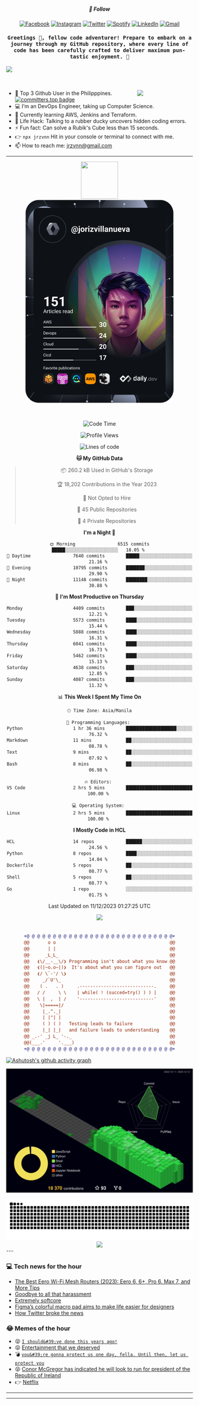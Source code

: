 <h5 align="center">💬 Follow</h5>
<div align="center">

[![Facebook](https://img.shields.io/badge/Facebook-%231877F2.svg?style=for-the-badge&logo=Facebook&logoColor=white)](https://www.facebook.com/Horisyo/)
[![Instagram](https://img.shields.io/badge/Instagram-%23E4405F.svg?style=for-the-badge&logo=Instagram&logoColor=white)](https://www.instagram.com/jrzvnn_/)
[![Twitter](https://img.shields.io/badge/Twitter-%231DA1F2.svg?style=for-the-badge&logo=Twitter&logoColor=white)](https://twitter.com/jrz_studies)
[![Spotify](https://img.shields.io/badge/Spotify-%231ED760.svg?style=for-the-badge&logo=Spotify&logoColor=white)](https://open.spotify.com/user/217td4qrc6mzqjodfalmzjpdi?si=b93099b9078c4ccb)
[![LinkedIn](https://img.shields.io/badge/LinkedIn-%230077B5.svg?style=for-the-badge&logo=LinkedIn&logoColor=white)](https://www.linkedin.com/in/jrz-vnn/)
[![Gmail](https://img.shields.io/badge/Gmail-D14836?style=for-the-badge&logo=gmail&logoColor=white)](mailto:jrzvnn@gmail.com)

</div>
<h4 align="center"><samp>Greetings 👋, fellow code adventurer! Prepare to embark on a journey through my GitHub repository, where every line of code has been carefully crafted to deliver maximum pun-tastic enjoyment. 🚀 </samp></h4>

<!--horizontal divider(gradiant)-->
<img src="https://user-images.githubusercontent.com/73097560/115834477-dbab4500-a447-11eb-908a-139a6edaec5c.gif">

&nbsp; 

<img align='right' src='https://github.com/Rishit-dagli/Rishit-dagli/blob/master/images/octocat-anime.gif' width='150"'>

- 🚀 Top 3 Github User in the Philipppines. [![committers.top badge](https://user-badge.committers.top/philippines/jrzvnn.svg)](https://user-badge.committers.top/philippines/USERNAME)
- 💻 I’m an DevOps Engineer, taking up Computer Science.
- 🤖 Currently learning AWS, Jenkins and Terraform.
- 🎯 Life Hack: Talking to a rubber ducky uncovers hidden coding errors.
- ⚡ Fun fact: Can solve a Rubik's Cube less than 15 seconds.
- 👉 `npx jrzvnn` Hit in your console or terminal to connect with me.
- 📫 How to reach me: jrzvnn@gmail.com

---

<!--🖼️OCTOCAT-->
<p align="center">

<img src="https://media.giphy.com/media/IP7sarl7C5lSFCw9rG/giphy.gif"  width="100px" height="100px">
<br />
<a href="https://app.daily.dev/jorizvillanueva"><img src="https://github.com/jrzvnn/jrzvnn/blob/main/devcard.svg" width="400" alt="Joriz Dev Card"/></a>
</p>

<br />
<div align="center">

<!--START_SECTION:waka-->
![Code Time](http://img.shields.io/badge/Code%20Time-227%20hrs%2053%20mins-blue)

![Profile Views](http://img.shields.io/badge/Profile%20Views-59-blue)

![Lines of code](https://img.shields.io/badge/From%20Hello%20World%20I%27ve%20Written-1.6%20million%20lines%20of%20code-blue)

**🐱 My GitHub Data** 

> 📦 260.2 kB Used in GitHub's Storage 
 > 
> 🏆 18,202 Contributions in the Year 2023
 > 
> 🚫 Not Opted to Hire
 > 
> 📜 45 Public Repositories 
 > 
> 🔑 4 Private Repositories 
 > 
**I'm a Night 🦉** 

```text
🌞 Morning                6515 commits        █████░░░░░░░░░░░░░░░░░░░░   18.05 % 
🌆 Daytime                7640 commits        █████░░░░░░░░░░░░░░░░░░░░   21.16 % 
🌃 Evening                10795 commits       ███████░░░░░░░░░░░░░░░░░░   29.90 % 
🌙 Night                  11148 commits       ████████░░░░░░░░░░░░░░░░░   30.88 % 
```
📅 **I'm Most Productive on Thursday** 

```text
Monday                   4409 commits        ███░░░░░░░░░░░░░░░░░░░░░░   12.21 % 
Tuesday                  5573 commits        ████░░░░░░░░░░░░░░░░░░░░░   15.44 % 
Wednesday                5888 commits        ████░░░░░░░░░░░░░░░░░░░░░   16.31 % 
Thursday                 6041 commits        ████░░░░░░░░░░░░░░░░░░░░░   16.73 % 
Friday                   5462 commits        ████░░░░░░░░░░░░░░░░░░░░░   15.13 % 
Saturday                 4638 commits        ███░░░░░░░░░░░░░░░░░░░░░░   12.85 % 
Sunday                   4087 commits        ███░░░░░░░░░░░░░░░░░░░░░░   11.32 % 
```


📊 **This Week I Spent My Time On** 

```text
🕑︎ Time Zone: Asia/Manila

💬 Programming Languages: 
Python                   1 hr 36 mins        ███████████████████░░░░░░   76.32 % 
Markdown                 11 mins             ██░░░░░░░░░░░░░░░░░░░░░░░   08.78 % 
Text                     9 mins              ██░░░░░░░░░░░░░░░░░░░░░░░   07.92 % 
Bash                     8 mins              ██░░░░░░░░░░░░░░░░░░░░░░░   06.98 % 

🔥 Editors: 
VS Code                  2 hrs 5 mins        █████████████████████████   100.00 % 

💻 Operating System: 
Linux                    2 hrs 5 mins        █████████████████████████   100.00 % 
```

**I Mostly Code in HCL** 

```text
HCL                      14 repos            ██████░░░░░░░░░░░░░░░░░░░   24.56 % 
Python                   8 repos             ████░░░░░░░░░░░░░░░░░░░░░   14.04 % 
Dockerfile               5 repos             ██░░░░░░░░░░░░░░░░░░░░░░░   08.77 % 
Shell                    5 repos             ██░░░░░░░░░░░░░░░░░░░░░░░   08.77 % 
Go                       1 repo              ░░░░░░░░░░░░░░░░░░░░░░░░░   01.75 % 
```




 Last Updated on 11/12/2023 01:27:25 UTC
<!--END_SECTION:waka-->

<img src="https://wakatime.com/share/@jrzvnn/70a4618c-7cd9-4016-b7b9-eabe75c837ee.svg">

<br />
<br />

```diff
+@ @ @ @ @ @ @ @ @ @ @ @ @ @ @ @ @ @ @ @ @ @ @ @ @ @ @ @+
@@       o o                                           @@
@@       | |                                           @@
@@      _L_L_                                          @@
@@   ❮\/__-__\/❯ Programming isn't about what you know @@
@@   ❮(|~o.o~|)❯  It's about what you can figure out   @@
@@   ❮/ \`-'/ \❯                                       @@
@@     _/`U'\_                                         @@
@@    ( .   . )     .----------------------------.     @@
@@   / /     \ \    | while( ! (succed=try() ) ) |     @@
@@   \ |  ,  | /    '----------------------------'     @@
@@    \|=====|/                                        @@
@@     |_.^._|                                         @@
@@     | |"| |                                         @@
@@     ( ) ( )   Testing leads to failure              @@
@@     |_| |_|   and failure leads to understanding    @@
@@ _.-' _j L_ '-._                                     @@
@@(___.'     '.___)                                    @@
+@ @ @ @ @ @ @ @ @ @ @ @ @ @ @ @ @ @ @ @ @ @ @ @ @ @ @ @+

```

</div>




[![Ashutosh's github activity graph](https://github-readme-activity-graph.vercel.app/graph?username=jrzvnn&theme=github-compact)](https://github.com/ashutosh00710/github-readme-activity-graph)


![svg](profile-3d-contrib/profile-night-green.svg)

<div align="center">
<img src="https://github.com/jrzvnn/jrzvnn/blob/output/github-snake-dark.svg">
</div>

<div align=center>
<img align=center src=https://metrics.lecoq.io/jrzvnn?template=classic&isocalendar=1&languages=1&achievements=1&base=header%2C%20activity%2C%20community%2C%20repositories%2C%20metadata&base.indepth=false&base.hireable=false&base.skip=false&isocalendar=false&isocalendar.duration=full-year&languages=false&languages.limit=8&languages.threshold=0%25&languages.other=false&languages.colors=github&languages.sections=most-used&languages.indepth=false&languages.analysis.timeout=15&languages.analysis.timeout.repositories=7.5&languages.categories=markup%2C%20programming&languages.recent.categories=markup%2C%20programming&languages.recent.load=300&languages.recent.days=14&achievements=false&achievements.threshold=C&achievements.secrets=true&achievements.display=detailed&achievements.limit=0&config.timezone=Asia%2FManila)
</div>
<div align="left">
---

### 💻 Tech news for the hour

<!-- TECH:START -->
 - [The Best Eero Wi-Fi Mesh Routers &lpar;2023&rpar;: Eero 6, 6+, Pro 6, Max 7, and More Tips](https://www.wired.com/gallery/best-eero-wi-fi-mesh-router/)
 - [Goodbye to all that harassment](https://www.theverge.com/c/features/23997516/harassment-twitter-sarah-jeong-canceled-social-change)
 - [Extremely softcore](https://www.theverge.com/c/features/23997510/twitter-jack-dorsey-workplace-extremely-softcore)
 - [Figma’s colorful macro pad aims to make life easier for designers](https://www.theverge.com/2023/12/12/23996534/figma-creator-micro-macro-pad-price-release-dates-specs-features)
 - [How Twitter broke the news](https://www.theverge.com/c/features/23993135/twitter-breaking-news-history)<!-- TECH:END -->

### 😂 Memes of the hour

<!-- MEMES:START -->
 - 😝 [`I should&#39;ve done this years ago!`](http://9gag.com/gag/aVbyMxO)
 - 😝 [Entertainment that we deserved](http://9gag.com/gag/aKEoVO3)
 - 💣 [`you&#39;re gonna protect us one day, fella. Until then, let us protect you`](http://9gag.com/gag/a5X0nxg)
 - 😝 [Conor McGregor has indicated he will look to run for president of the Republic of Ireland](http://9gag.com/gag/awZWXVQ)
 - 👉 [Netflix](http://9gag.com/gag/abvnpvB)<!-- MEMES:END -->

---

---
